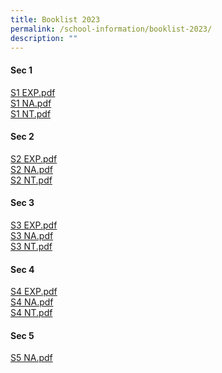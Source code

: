 ```yaml
---
title: Booklist 2023
permalink: /school-information/booklist-2023/
description: ""
---
```

<h4><strong>Sec 1</strong></h4>
<p><a href="/files/ESSS%20S1%20EXP.pdf">S1 EXP.pdf</a><br>
<a href="/files/ESSS%20S1%20NA.pdf">S1 NA.pdf</a><br><a href="/files/ESSS%20S1%20NT.pdf">S1 NT.pdf</a></p>
<h4><strong>Sec 2</strong></h4>
<p><a href="/files/ESSS%20S2%20EXP.pdf">S2 EXP.pdf</a><br><a href="/files/ESSS%20S2%20NA.pdf">S2 NA.pdf</a><br><a href="/files/ESSS%20S2%20NT.pdf">S2 NT.pdf</a></p>
<h4><strong>Sec 3</strong></h4>
<p><a href="/files/ESSS%20S3%20EXP.pdf">S3 EXP.pdf</a><br><a href="/files/ESSS%20S3%20NA.pdf">S3 NA.pdf</a><br><a href="/files/ESSS%20S3%20NT.pdf">S3 NT.pdf</a></p>
<h4><strong>Sec 4</strong></h4>
<p><a href="/files/ESSS%20S4%20EXP.pdf">S4 EXP.pdf</a><br><a href="/files/S4%20NA.pdf">S4 NA.pdf</a><br><a href="/files/ESSS%20S4%20NT.pdf">S4 NT.pdf</a></p>
<h4><strong>Sec 5</strong></h4>
<p><a href="/files/ESSS%20S5%20NA.pdf">S5 NA.pdf</a></p>